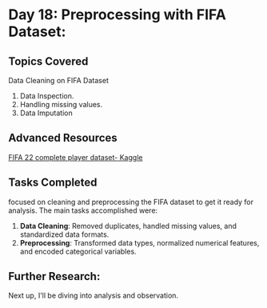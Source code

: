 # Day 18: Preprocessing with FIFA Dataset:

## Topics Covered
Data Cleaning on FIFA Dataset

1. Data Inspection.
2. Handling missing values.
3. Data Imputation

## Advanced Resources
[FIFA 22 complete player dataset- Kaggle](https://www.kaggle.com/datasets/stefanoleone992/fifa-22-complete-player-dataset)

## Tasks Completed
focused on cleaning and preprocessing the FIFA dataset to get it ready for analysis. The main tasks accomplished were:

1. **Data Cleaning**: Removed duplicates, handled missing values, and standardized data formats.
2. **Preprocessing**: Transformed data types, normalized numerical features, and encoded categorical variables.

## Further Research:
Next up, I'll be diving into analysis and observation.
